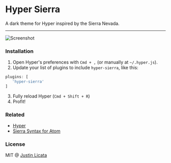 # Hyper Sierra

A dark theme for Hyper inspired by the Sierra Nevada.

---

![Screenshot](https://raw.githubusercontent.com/licatajustin/hyper-sierra/master/images/screenshot.png)

### Installation

1. Open Hyper's preferences with `Cmd + ,` (or manually at `~/.hyper.js`).
2. Update your list of plugins to include `hyper-sierra`, like this:

  ```javascript
plugins: [
     'hyper-sierra'
]
```
3. Fully reload Hyper (`Cmd + Shift + R`)
4. Profit!

### Related

- [Hyper](https://hyper.is/)
- [Sierra Syntax for Atom](https://github.com/licatajustin/sierra-syntax)

### License

MIT @ [Justin Licata](https://twitter.com/justinlicata)
